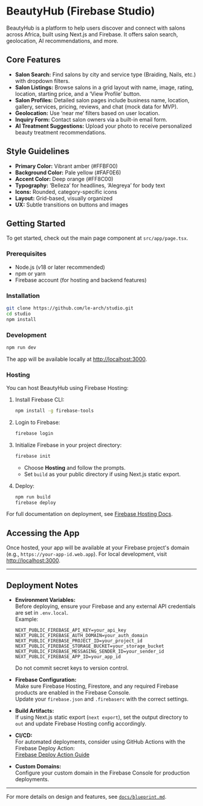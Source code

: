# BeautyHub (Firebase Studio)

BeautyHub is a platform to help users discover and connect with salons across Africa, built using Next.js and Firebase. It offers salon search, geolocation, AI recommendations, and more.

## Core Features

- **Salon Search:** Find salons by city and service type (Braiding, Nails, etc.) with dropdown filters.
- **Salon Listings:** Browse salons in a grid layout with name, image, rating, location, starting price, and a ‘View Profile’ button.
- **Salon Profiles:** Detailed salon pages include business name, location, gallery, services, pricing, reviews, and chat (mock data for MVP).
- **Geolocation:** Use ‘near me’ filters based on user location.
- **Inquiry Form:** Contact salon owners via a built-in email form.
- **AI Treatment Suggestions:** Upload your photo to receive personalized beauty treatment recommendations.

## Style Guidelines

- **Primary Color:** Vibrant amber (#FFBF00)
- **Background Color:** Pale yellow (#FAF0E6)
- **Accent Color:** Deep orange (#FF8C00)
- **Typography:** ‘Belleza’ for headlines, ‘Alegreya’ for body text
- **Icons:** Rounded, category-specific icons
- **Layout:** Grid-based, visually organized
- **UX:** Subtle transitions on buttons and images

## Getting Started

To get started, check out the main page component at `src/app/page.tsx`.

### Prerequisites

- Node.js (v18 or later recommended)
- npm or yarn
- Firebase account (for hosting and backend features)

### Installation

```bash
git clone https://github.com/le-arch/studio.git
cd studio
npm install
```

### Development

```bash
npm run dev
```

The app will be available locally at [http://localhost:3000](http://localhost:3000).

### Hosting

You can host BeautyHub using Firebase Hosting:

1. Install Firebase CLI:

    ```bash
    npm install -g firebase-tools
    ```

2. Login to Firebase:

    ```bash
    firebase login
    ```

3. Initialize Firebase in your project directory:

    ```bash
    firebase init
    ```

    - Choose **Hosting** and follow the prompts.
    - Set `build` as your public directory if using Next.js static export.

4. Deploy:

    ```bash
    npm run build
    firebase deploy
    ```

For full documentation on deployment, see [Firebase Hosting Docs](https://firebase.google.com/docs/hosting).

## Accessing the App

Once hosted, your app will be available at your Firebase project's domain (e.g., `https://your-app-id.web.app`). For local development, visit [http://localhost:3000](http://localhost:3000).

---

## Deployment Notes

- **Environment Variables:**  
  Before deploying, ensure your Firebase and any external API credentials are set in `.env.local`.  
  Example:
  ```
  NEXT_PUBLIC_FIREBASE_API_KEY=your_api_key
  NEXT_PUBLIC_FIREBASE_AUTH_DOMAIN=your_auth_domain
  NEXT_PUBLIC_FIREBASE_PROJECT_ID=your_project_id
  NEXT_PUBLIC_FIREBASE_STORAGE_BUCKET=your_storage_bucket
  NEXT_PUBLIC_FIREBASE_MESSAGING_SENDER_ID=your_sender_id
  NEXT_PUBLIC_FIREBASE_APP_ID=your_app_id
  ```
  Do not commit secret keys to version control.

- **Firebase Configuration:**  
  Make sure Firebase Hosting, Firestore, and any required Firebase products are enabled in the Firebase Console.  
  Update your `firebase.json` and `.firebaserc` with the correct settings.

- **Build Artifacts:**  
  If using Next.js static export (`next export`), set the output directory to `out` and update Firebase Hosting config accordingly.

- **CI/CD:**  
  For automated deployments, consider using GitHub Actions with the Firebase Deploy Action:  
  [Firebase Deploy Action Guide](https://github.com/marketplace/actions/firebase-deploy)

- **Custom Domains:**  
  Configure your custom domain in the Firebase Console for production deployments.

---

For more details on design and features, see [`docs/blueprint.md`](https://github.com/le-arch/studio/blob/main/docs/blueprint.md).